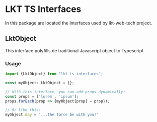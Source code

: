 # LKT TS Interfaces

In this package are located the interfaces used by lkt-web-tech project.

## LktObject

This interface polyfills de traditional Javascript object to Typescript.

### Usage

```typescript
import {LktObject} from "lkt-ts-interfaces";

const myObject: LktObject = {};

// With this interface, you can add props dynamically:
const props = ['lorem', 'ipsum'];
props.forEach(prop => {myObject[prop] = prop});

// Or like this:
myObject.may = '...the force be with you!'
```

